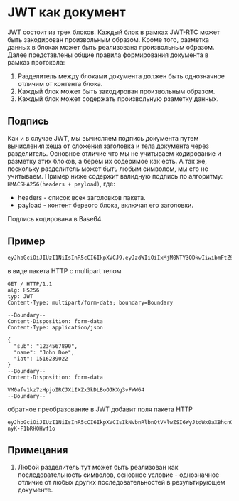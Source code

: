 # JWT как документ

JWT состоит из трех блоков.
Каждый блок в рамках JWT-RTC может быть закодирован произвольным образом.
Кроме того, разметка данных в блоках может быть реализована произвольным образом.
Далее представлены общие правила формирования документа в рамказ протокола:

1. Разделитель между блоками документа должен быть однозначное отличим от контента блока.
2. Каждый блок может быть закодирован произвольным образом.
3. Каждый блок может содержать произвольную рзаметку данных.

## Подпись

Как и в случае JWT, мы вычисляем подпись документа путем вычисления хеша от сложения заголовка и тела документа через разделитель.
Основное отличие что мы не учитываем кодирование и разметку этих блоков, а берем их содеримое как есть.
А так же, поскольку разделитель может быть любым символом, мы его не учитываем.
Пример ниже содержит валидную подпись по алгоритму: `HMACSHA256(headers + payload)`, где:

* headers - список всех заголовков пакета.
* payload - контент бервого блока, включая его заголовки.

Подпись кодирована в Base64.

## Пример

```JWT
eyJhbGciOiJIUzI1NiIsInR5cCI6IkpXVCJ9.eyJzdWIiOiIxMjM0NTY3ODkwIiwibmFtZSI6IkpvaG4gRG9lIiwiaWF0IjoxNTE2MjM5MDIyfQ.SflKxwRJSMeKKF2QT4fwpMeJf36POk6yJV_adQssw5c
```

в виде пакета HTTP c multipart телом

```HTTP
GET / HTTP/1.1
alg: HS256
typ: JWT
Content-Type: multipart/form-data; boundary=Boundary

--Boundary--
Content-Disposition: form-data
Content-Type: application/json

{
  "sub": "1234567890",
  "name": "John Doe",
  "iat": 1516239022
}
--Boundary--
Content-Disposition: form-data

VM0afv1kz7zHpjoIRCJXiIXZx3kDLBoOJKXg3vFWW64
--Boundary--
```

обратное преобразование в JWT добавит поля пакета HTTP

```JWT
eyJhbGciOiJIUzI1NiIsInR5cCI6IkpXVCIsIkNvbnRlbnQtVHlwZSI6WyJtdWx0aXBhcnQvZm9ybS1kYXRhIiwiYm91bmRhcnk9Qm91bmRhcnkiXX0.eyJDb250ZW50LURpc3Bvc2l0aW9uIjoiZm9ybS1kYXRhIiwiQ29udGVudC1UeXBlIjoiYXBwbGljYXRpb24vanNvbiIsIiI6eyJzdWIiOiIxMjM0NTY3ODkwIiwibmFtZSI6IkpvaG4gRG9lIiwiaWF0IjoxNTE2MjM5MDIyfX0.X4mGw_oFsprylhmi9B7r72nL7SI-nyK-F1bRHOHvf1o
```

## Примецания

1. Любой разделитель тут может быть реализован как последовательность символов, основное условие - однозначное отличие от любых других последовательностей в результирующем документе.